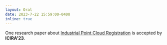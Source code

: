 ```yaml
---
layout: Oral
date: 2023-7-22 15:59:00-0400
inline: true
---
```


<!-- - One research paper about [Scene Text Recognition](https://arxiv.org/abs/2203.03382) is accepted by **CVPR'23**. -->
One research paper about [Industrial Point Cloud Registration]() is accepted by **ICIRA'23**.
